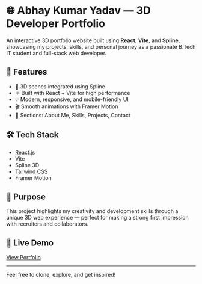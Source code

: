 # 🌐 Abhay Kumar Yadav — 3D Developer Portfolio

An interactive 3D portfolio website built using **React**, **Vite**, and **Spline**, showcasing my projects, skills, and personal journey as a passionate B.Tech IT student and full-stack web developer.

## 🚀 Features

- 🎨 3D scenes integrated using Spline
- ⚛️ Built with React + Vite for high performance
- 💡 Modern, responsive, and mobile-friendly UI
- 🎬 Smooth animations with Framer Motion
- 📂 Sections: About Me, Skills, Projects, Contact

## 🛠 Tech Stack

- React.js  
- Vite  
- Spline 3D  
- Tailwind CSS  
- Framer Motion

## 📌 Purpose

This project highlights my creativity and development skills through a unique 3D web experience — perfect for making a strong first impression with recruiters and collaborators.

## 🔗 Live Demo

[View Portfolio](https://your-portfolio-link.com)

---

Feel free to clone, explore, and get inspired!
